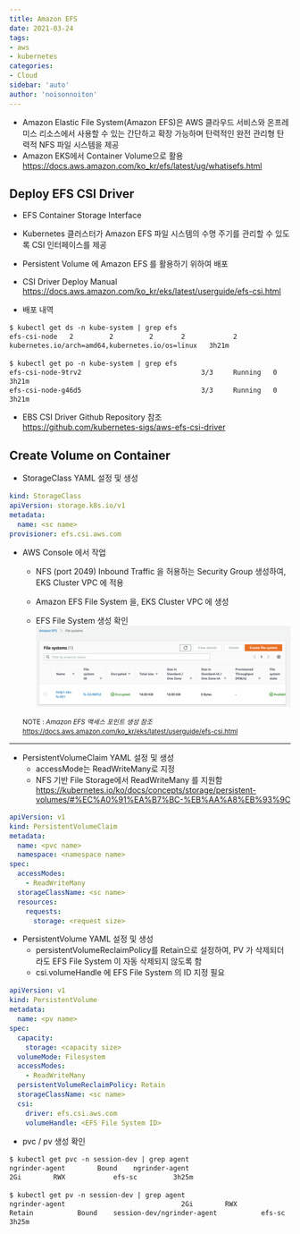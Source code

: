 ```yaml
---
title: Amazon EFS
date: 2021-03-24
tags:
- aws
- kubernetes
categories: 
- Cloud
sidebar: 'auto'
author: 'noisonnoiton'
---
```


- Amazon Elastic File System(Amazon EFS)은 AWS 클라우드 서비스와 온프레미스 리소스에서 사용할 수 있는 간단하고 확장 가능하며 탄력적인 완전 관리형 탄력적 NFS 파일 시스템을 제공
- Amazon EKS에서 Container Volume으로 활용
<https://docs.aws.amazon.com/ko_kr/efs/latest/ug/whatisefs.html>


## Deploy EFS CSI Driver
- EFS Container Storage Interface
- Kubernetes 클러스터가 Amazon EFS 파일 시스템의 수명 주기를 관리할 수 있도록 CSI 인터페이스를 제공
- Persistent Volume 에 Amazon EFS 를 활용하기 위하여 배포

- CSI Driver Deploy Manual
<https://docs.aws.amazon.com/ko_kr/eks/latest/userguide/efs-csi.html>


- 배포 내역
```
$ kubectl get ds -n kube-system | grep efs
efs-csi-node   2         2         2       2            2           kubernetes.io/arch=amd64,kubernetes.io/os=linux   3h21m

$ kubectl get po -n kube-system | grep efs
efs-csi-node-9trv2                              3/3     Running   0          3h21m
efs-csi-node-g46d5                              3/3     Running   0          3h21m
```

- EBS CSI Driver Github Repository 참조  
<https://github.com/kubernetes-sigs/aws-efs-csi-driver>


## Create Volume on Container
- StorageClass YAML 설정 및 생성

```yml
kind: StorageClass
apiVersion: storage.k8s.io/v1
metadata:
  name: <sc name>
provisioner: efs.csi.aws.com
```

- AWS Console 에서 작업
  - NFS (port 2049) Inbound Traffic 을 허용하는 Security Group 생성하여, EKS Cluster VPC 에 적용
  - Amazon EFS File System 을, EKS Cluster VPC 에 생성

  - EFS File System 생성 확인
  ![](./images/efs-console-view.png)

  <small>NOTE : *Amazon EFS 액세스 포인트 생성 참조*  <br> <https://docs.aws.amazon.com/ko_kr/eks/latest/userguide/efs-csi.html></small>
---


- PersistentVolumeClaim YAML 설정 및 생성
  - accessMode는 ReadWriteMany로 지정
  - NFS 기반 File Storage에서 ReadWriteMany 를 지원함
  <https://kubernetes.io/ko/docs/concepts/storage/persistent-volumes/#%EC%A0%91%EA%B7%BC-%EB%AA%A8%EB%93%9C>

```yml
apiVersion: v1
kind: PersistentVolumeClaim
metadata:
  name: <pvc name>
  namespace: <namespace name>
spec:
  accessModes:
    - ReadWriteMany
  storageClassName: <sc name>
  resources:
    requests:
      storage: <request size>
```

- PersistentVolume YAML 설정 및 생성
  - persistentVolumeReclaimPolicy를 Retain으로 설정하여, PV 가 삭제되더라도 EFS File System 이 자동 삭제되지 않도록 함
  - csi.volumeHandle 에 EFS File System 의 ID 지정 필요

```yml
apiVersion: v1
kind: PersistentVolume
metadata:
  name: <pv name>
spec:
  capacity:
    storage: <capacity size>
  volumeMode: Filesystem
  accessModes:
    - ReadWriteMany
  persistentVolumeReclaimPolicy: Retain
  storageClassName: <sc name>
  csi:
    driver: efs.csi.aws.com
    volumeHandle: <EFS File System ID>
```

- pvc / pv 생성 확인
```
$ kubectl get pvc -n session-dev | grep agent
ngrinder-agent        Bound    ngrinder-agent                             2Gi        RWX            efs-sc         3h25m

$ kubectl get pv -n session-dev | grep agent
ngrinder-agent                             2Gi        RWX            Retain           Bound    session-dev/ngrinder-agent           efs-sc                  3h25m
```

